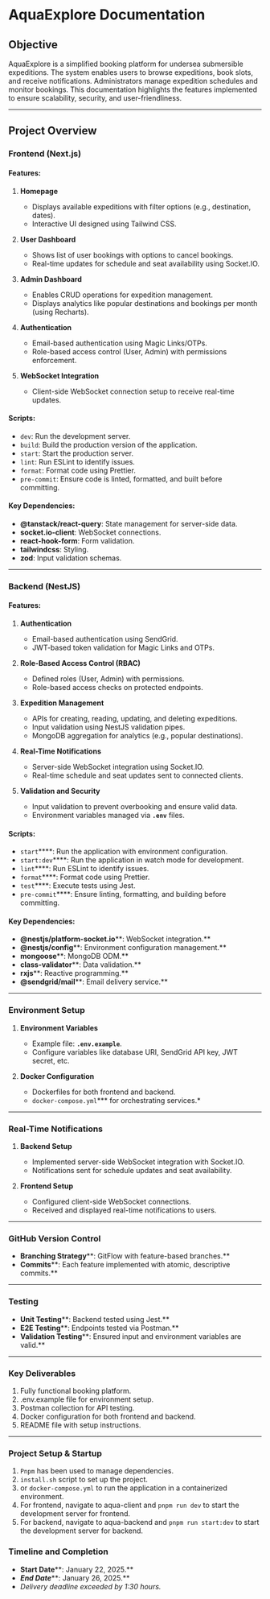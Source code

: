 # AquaExplore Documentation

## Objective

AquaExplore is a simplified booking platform for undersea submersible expeditions. The system enables users to browse expeditions, book slots, and receive notifications. Administrators manage expedition schedules and monitor bookings. This documentation highlights the features implemented to ensure scalability, security, and user-friendliness.

---

## Project Overview

### Frontend (Next.js)

#### Features:

1. **Homepage**

   - Displays available expeditions with filter options (e.g., destination, dates).
   - Interactive UI designed using Tailwind CSS.

2. **User Dashboard**

   - Shows list of user bookings with options to cancel bookings.
   - Real-time updates for schedule and seat availability using Socket.IO.

3. **Admin Dashboard**

   - Enables CRUD operations for expedition management.
   - Displays analytics like popular destinations and bookings per month (using Recharts).

4. **Authentication**

   - Email-based authentication using Magic Links/OTPs.
   - Role-based access control (User, Admin) with permissions enforcement.

5. **WebSocket Integration**

   - Client-side WebSocket connection setup to receive real-time updates.

#### Scripts:

- `dev`: Run the development server.
- `build`: Build the production version of the application.
- `start`: Start the production server.
- `lint`: Run ESLint to identify issues.
- `format`: Format code using Prettier.
- `pre-commit`: Ensure code is linted, formatted, and built before committing.

#### Key Dependencies:

- **@tanstack/react-query**: State management for server-side data.
- **socket.io-client**: WebSocket connections.
- **react-hook-form**: Form validation.
- **tailwindcss**: Styling.
- **zod**: Input validation schemas.

---

### Backend (NestJS)

#### Features:

1. **Authentication**

   - Email-based authentication using SendGrid.
   - JWT-based token validation for Magic Links and OTPs.

2. **Role-Based Access Control (RBAC)**

   - Defined roles (User, Admin) with permissions.
   - Role-based access checks on protected endpoints.

3. **Expedition Management**

   - APIs for creating, reading, updating, and deleting expeditions.
   - Input validation using NestJS validation pipes.
   - MongoDB aggregation for analytics (e.g., popular destinations).

4. **Real-Time Notifications**

   - Server-side WebSocket integration using Socket.IO.
   - Real-time schedule and seat updates sent to connected clients.

5. **Validation and Security**

   - Input validation to prevent overbooking and ensure valid data.
   - Environment variables managed via ****`.env`**** files.

#### Scripts:

- `start`\*\*\*\*: Run the application with environment configuration.
- `start:dev`\*\*\*\*: Run the application in watch mode for development.
- `lint`\*\*\*\*: Run ESLint to identify issues.
- `format`\*\*\*\*: Format code using Prettier.
- `test`\*\*\*\*: Execute tests using Jest.
- `pre-commit`\*\*\*\*: Ensure linting, formatting, and building before committing.

#### Key Dependencies:

- **@nestjs/platform-socket.io**\*\*: WebSocket integration.\*\*
- **@nestjs/config**\*\*: Environment configuration management.\*\*
- **mongoose**\*\*: MongoDB ODM.\*\*
- **class-validator**\*\*: Data validation.\*\*
- **rxjs**\*\*: Reactive programming.\*\*
- **@sendgrid/mail**\*\*: Email delivery service.\*\*

---

### Environment Setup

1. **Environment Variables**

   - Example file: ****`.env.example`****.
   - Configure variables like database URI, SendGrid API key, JWT secret, etc.

2. **Docker Configuration**

   - Dockerfiles for both frontend and backend.
   - `docker-compose.yml`\*\*\* for orchestrating services.\*

---

### Real-Time Notifications

1. **Backend Setup**

   - Implemented server-side WebSocket integration with Socket.IO.
   - Notifications sent for schedule updates and seat availability.

2. **Frontend Setup**

   - Configured client-side WebSocket connections.
   - Received and displayed real-time notifications to users.

---

### GitHub Version Control

- **Branching Strategy**\*\*: GitFlow with feature-based branches.\*\*
- **Commits**\*\*: Each feature implemented with atomic, descriptive commits.\*\*

---

### Testing

- **Unit Testing**\*\*: Backend tested using Jest.\*\*
- **E2E Testing**\*\*: Endpoints tested via Postman.\*\*
- **Validation Testing**\*\*: Ensured input and environment variables are valid.\*\*

---

### Key Deliverables

1. Fully functional booking platform.
2. .env.example file for environment setup.
3. Postman collection for API testing.
4. Docker configuration for both frontend and backend.
5. README file with setup instructions.

---

### Project Setup & Startup

1. ```Pnpm``` has been used to manage dependencies.
2. ```install.sh``` script to set up the project.
3. or ```docker-compose.yml``` to run the application in a containerized environment.
4. For frontend, navigate to aqua-client and ```pnpm run dev``` to start the development server for frontend.
5. For backend, navigate to aqua-backend and ```pnpm run start:dev``` to start the development server for backend.

### Timeline and Completion

- **Start Date**\*\*: January 22, 2025.\*\*
- ***End Date***\*\*: January 26, 2025.\*\*
- *Delivery deadline exceeded by 1:30 hours.*
